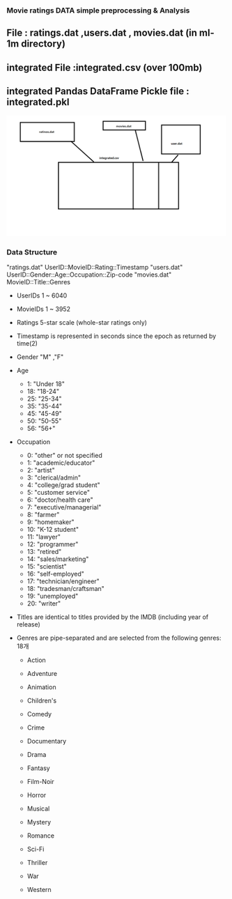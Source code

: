 ### Movie ratings DATA simple preprocessing & Analysis
## File : ratings.dat ,users.dat , movies.dat (in ml-1m directory)

## integrated File :integrated.csv (over 100mb)
## integrated Pandas DataFrame Pickle file : integrated.pkl
![forwhat](./img/integrated.png)
### Data Structure
"ratings.dat" UserID::MovieID::Rating::Timestamp
"users.dat"   UserID::Gender::Age::Occupation::Zip-code
"movies.dat"  MovieID::Title::Genres

- UserIDs  1 ~ 6040 
- MovieIDs 1 ~ 3952
- Ratings  5-star scale (whole-star ratings only)
- Timestamp is represented in seconds since the epoch as returned by time(2)

- Gender  "M" ,"F" 
- Age 
	*  1:  "Under 18"
	* 18:  "18-24"
	* 25:  "25-34"
	* 35:  "35-44"
	* 45:  "45-49"
	* 50:  "50-55"
	* 56:  "56+"
- Occupation 
	*  0:  "other" or not specified
	*  1:  "academic/educator"
	*  2:  "artist"
	*  3:  "clerical/admin"
	*  4:  "college/grad student"
	*  5:  "customer service"
	*  6:  "doctor/health care"
	*  7:  "executive/managerial"
	*  8:  "farmer"
	*  9:  "homemaker"
	* 10:  "K-12 student"
	* 11:  "lawyer"
	* 12:  "programmer"
	* 13:  "retired"
	* 14:  "sales/marketing"
	* 15:  "scientist"
	* 16:  "self-employed"
	* 17:  "technician/engineer"
	* 18:  "tradesman/craftsman"
	* 19:  "unemployed"
	* 20:  "writer"


- Titles are identical to titles provided by the IMDB (including
year of release)
- Genres are pipe-separated and are selected from the following genres: 18개

	* Action
	* Adventure
	* Animation
	* Children's
	* Comedy

	* Crime
	* Documentary
	* Drama
	* Fantasy
	* Film-Noir

	* Horror
	* Musical
	* Mystery
	* Romance
	* Sci-Fi

	* Thriller
	* War
	* Western
